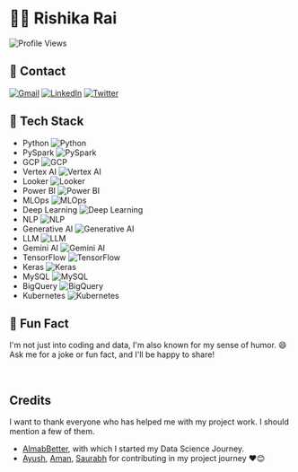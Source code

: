 <!--- Hi there! 👋 I'm Rishika Rai, a passionate Data Scientist and ML Engineer. Let's connect and collaborate! -->

# 👩‍💻 Rishika Rai
![Profile Views](https://komarev.com/ghpvc/?username=your-username)

## 📧 Contact
[![Gmail](https://img.shields.io/badge/Email-rishikarai70%40gmail.com-red)](mailto:rishikarai70@gmail.com)
[![LinkedIn](https://img.shields.io/badge/LinkedIn-Rishika%20Rai-blue)](https://www.linkedin.com/in/rishika-rai-058520149/)
[![Twitter](https://img.shields.io/badge/Twitter-rishikarai70-blue)](https://twitter.com/rishikarai70)

## 🚀 Tech Stack
- Python ![Python](https://img.shields.io/badge/-Python-yellow?style=flat&logo=python&logoColor=white)
- PySpark ![PySpark](https://img.shields.io/badge/-PySpark-yellow?style=flat&logo=apache-spark&logoColor=white)
- GCP ![GCP](https://img.shields.io/badge/-GCP-blue?style=flat&logo=google-cloud&logoColor=white)
- Vertex AI ![Vertex AI](https://img.shields.io/badge/-Vertex%20AI-blue?style=flat&logo=google-cloud&logoColor=white)
- Looker ![Looker](https://img.shields.io/badge/-Looker-orange?style=flat&logo=looker&logoColor=white)
- Power BI ![Power BI](https://img.shields.io/badge/-Power%20BI-yellow?style=flat&logo=microsoft-power-bi&logoColor=white)
- MLOps ![MLOps](https://img.shields.io/badge/-MLOps-green?style=flat)
- Deep Learning ![Deep Learning](https://img.shields.io/badge/-Deep%20Learning-red?style=flat&logo=tensorflow&logoColor=white)
- NLP ![NLP](https://img.shields.io/badge/-NLP-red?style=flat&logo=natural-language-processing&logoColor=white)
- Generative AI ![Generative AI](https://img.shields.io/badge/-Generative%20AI-red?style=flat)
- LLM ![LLM](https://img.shields.io/badge/-LLM-blue?style=flat)
- Gemini AI ![Gemini AI](https://img.shields.io/badge/-Gemini%20AI-blue?style=flat)
- TensorFlow ![TensorFlow](https://img.shields.io/badge/-TensorFlow-orange?style=flat&logo=tensorflow&logoColor=white)
- Keras ![Keras](https://img.shields.io/badge/-Keras-orange?style=flat&logo=keras&logoColor=white)
- MySQL ![MySQL](https://img.shields.io/badge/-MySQL-blue?style=flat&logo=mysql&logoColor=white)
- BigQuery ![BigQuery](https://img.shields.io/badge/-BigQuery-blue?style=flat&logo=google-cloud&logoColor=white)
- Kubernetes ![Kubernetes](https://img.shields.io/badge/-Kubernetes-blue?style=flat&logo=kubernetes&logoColor=white)

## 🌟 Fun Fact
I'm not just into coding and data, I'm also known for my sense of humor. 😄 Ask me for a joke or fun fact, and I'll be happy to share!

<!--- Feel free to customize the information, logos, and styles according to your preferences. You can find logos by searching for the technology name followed by "logo" on Google and selecting the "Images" tab. -->

<br/>  

## Credits
I want to thank everyone who has helped me with my project work. I should mention a few of them.

- [AlmabBetter](https://www.almabetter.com/), with which I started my Data Science Journey. 
- [Ayush](https://github.com/SharmaAyush98), [Aman](https://github.com/AMAN-GULERIA), [Saurabh](https://github.com/SaurabhAradwad/SaurabhAradwad) for contributing in my project journey ❤️😊


